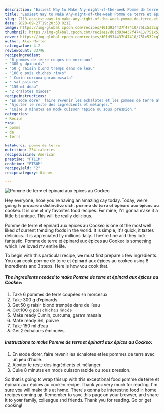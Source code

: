 ```yaml
---
description: "Easiest Way to Make Any-night-of-the-week Pomme de terre et épinard aux épices au Cookeo"
title: "Easiest Way to Make Any-night-of-the-week Pomme de terre et épinard aux épices au Cookeo"
slug: 2713-easiest-way-to-make-any-night-of-the-week-pomme-de-terre-et-epinard-aux-epices-au-cookeo
date: 2020-09-27T19:20:53.821Z
image: https://img-global.cpcdn.com/recipes/d01d934437f47410/751x532cq70/pomme-de-terre-et-epinard-aux-epices-au-cookeo-photo-principale-de-la-recette.jpg
thumbnail: https://img-global.cpcdn.com/recipes/d01d934437f47410/751x532cq70/pomme-de-terre-et-epinard-aux-epices-au-cookeo-photo-principale-de-la-recette.jpg
cover: https://img-global.cpcdn.com/recipes/d01d934437f47410/751x532cq70/pomme-de-terre-et-epinard-aux-epices-au-cookeo-photo-principale-de-la-recette.jpg
author: Alex Morton
ratingvalue: 4.2
reviewcount: 33706
recipeingredient:
- "6 pommes de terre coupes en morceaux"
- "300 g dpinards"
- "50 g raisin blond tremps dans de leau"
- "100 g pois chiches rincs"
- " Cumin curcuma garam masala"
- " Sel poivre"
- "150 ml deau"
- "2 chalotes minces"
recipeinstructions:
- "En mode dorer, faire revenir les échalotes et les pommes de terre avec un peu d’huile."
- "Ajouter le reste des ingrédients et mélanger."
- "Cuire 8 minutes en mode cuisson rapide ou sous pression."
categories:
- Recipe
tags:
- pomme
- de
- terre

katakunci: pomme de terre 
nutrition: 254 calories
recipecuisine: American
preptime: "PT11M"
cooktime: "PT60M"
recipeyield: "2"
recipecategory: Dinner

---
```



![Pomme de terre et épinard aux épices au Cookeo](https://img-global.cpcdn.com/recipes/d01d934437f47410/751x532cq70/pomme-de-terre-et-epinard-aux-epices-au-cookeo-photo-principale-de-la-recette.jpg)

Hey everyone, hope you're having an amazing day today. Today, we're going to prepare a distinctive dish, pomme de terre et épinard aux épices au cookeo. It is one of my favorites food recipes. For mine, I'm gonna make it a little bit unique. This will be really delicious.

Pomme de terre et épinard aux épices au Cookeo is one of the most well liked of current trending foods in the world. It is simple, it's quick, it tastes delicious. It is appreciated by millions daily. They're fine and they look fantastic. Pomme de terre et épinard aux épices au Cookeo is something which I've loved my entire life.




To begin with this particular recipe, we must first prepare a few ingredients. You can cook pomme de terre et épinard aux épices au cookeo using 8 ingredients and 3 steps. Here is how you cook that.

<!--inarticleads1-->

##### The ingredients needed to make Pomme de terre et épinard aux épices au Cookeo:

1. Take 6 pommes de terre coupées en morceaux
1. Take 300 g d’épinards
1. Get 50 g raisin blond trempés dans de l’eau
1. Get 100 g pois chiches rincés
1. Make ready  Cumin, curcuma, garam masala
1. Make ready  Sel, poivre
1. Take 150 ml d’eau
1. Get 2 échalotes émincées




<!--inarticleads2-->

##### Instructions to make Pomme de terre et épinard aux épices au Cookeo:

1. En mode dorer, faire revenir les échalotes et les pommes de terre avec un peu d’huile.
1. Ajouter le reste des ingrédients et mélanger.
1. Cuire 8 minutes en mode cuisson rapide ou sous pression.




So that is going to wrap this up with this exceptional food pomme de terre et épinard aux épices au cookeo recipe. Thank you very much for reading. I'm sure you will make this at home. There's gonna be interesting food in home recipes coming up. Remember to save this page on your browser, and share it to your family, colleague and friends. Thank you for reading. Go on get cooking!
